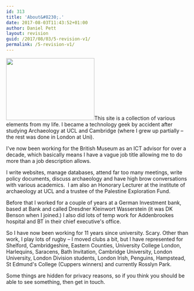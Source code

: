 ```yaml
---
id: 313
title: 'About&#8230;.'
date: 2017-08-03T11:43:52+01:00
author: Daniel Pett
layout: revision
guid: /2017/08/03/5-revision-v1/
permalink: /5-revision-v1/
---
```

<img class="alignright" alt="" src="http://farm4.static.flickr.com/3409/4638746410_0ebc56ae18_m.jpg" width="240" height="168" />This site is a collection of various elements from my life. I became a technology geek by accident after studying Archaeology at UCL and Cambridge (where I grew up partially &#8211; the rest was done in London at Uni).

I've now been working for the British Museum as an ICT advisor for over a decade, which basically means I have a vague job title allowing me to do more than a job description allows.

I write websites, manage databases, attend far too many meetings, write policy documents, discuss archaeology and have high brow conversations with various academics.  I am also an Honorary Lecturer at the institute of archaeology at UCL and a trustee of the Palestine Exploration Fund.

Before that I worked for a couple of years at a German Investment bank, based at Bank and called Dresdner Kleinwort Wasserstein (it was DK Benson when I joined.) I also did lots of temp work for Addenbrookes hospital and BT in their chief executive's office.

So I have now been working for 11 years since university. Scary. Other than work, I play lots of rugby &#8211; I moved clubs a bit, but I have represented for Shelford, Cambridgeshire, Eastern Counties, University College London, Harlequins, Saracens, Bath Invitation, Cambridge University, London University, London Division students, London Irish, Penguins, Hampstead, St Edmund's College (Cuppers winners) and currently Rosslyn Park.

Some things are hidden for privacy reasons, so if you think you should be able to see something, then get in touch.